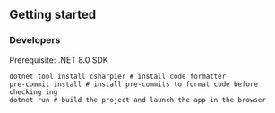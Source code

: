 ## Getting started

### Developers

Prerequisite: .NET 8.0 SDK

```
dotnet tool install csharpier # install code formatter
pre-commit install # install pre-commits to format code before checking ing
dotnet run # build the project and launch the app in the browser
```
